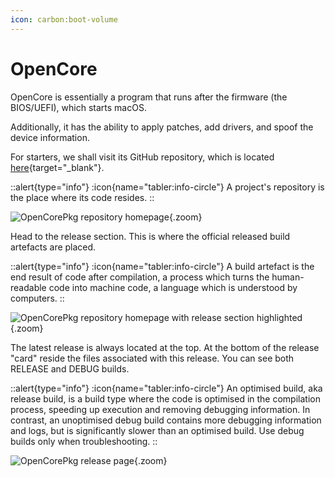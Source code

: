 ```yaml
---
icon: carbon:boot-volume
---
```


# OpenCore

OpenCore is essentially a program that runs after the firmware (the BIOS/UEFI), which starts macOS.

Additionally, it has the ability to apply patches, add drivers, and spoof the device information.

For starters, we shall visit its GitHub repository, which is located [here](https://github.com/Acidanthera/OpenCorePkg){target="_blank"}.

::alert{type="info"}
:icon{name="tabler:info-circle"} A project's repository is the place where its code resides.
::

![OpenCorePkg repository homepage](/images/screenshot-opencorepkg.png){.zoom}

Head to the release section. This is where the official released build artefacts are placed.

::alert{type="info"}
:icon{name="tabler:info-circle"} A build artefact is the end result of code after compilation, a process which turns the human-readable code into machine code, a language which is understood by computers.
::

![OpenCorePkg repository homepage with release section highlighted](/images/screenshot-opencorepkg-release-section.png){.zoom}

The latest release is always located at the top. At the bottom of the release "card" reside the files associated with this release. You can see both RELEASE and DEBUG builds.

::alert{type="info"}
:icon{name="tabler:info-circle"} An optimised build, aka release build, is a build type where the code is optimised in the compilation process, speeding up execution and removing debugging information. In contrast, an unoptimised debug build contains more debugging information and logs, but is significantly slower than an optimised build. Use debug builds only when troubleshooting.
::

![OpenCorePkg release page](/images/screenshot-opencorepkg-release-page.png){.zoom}
